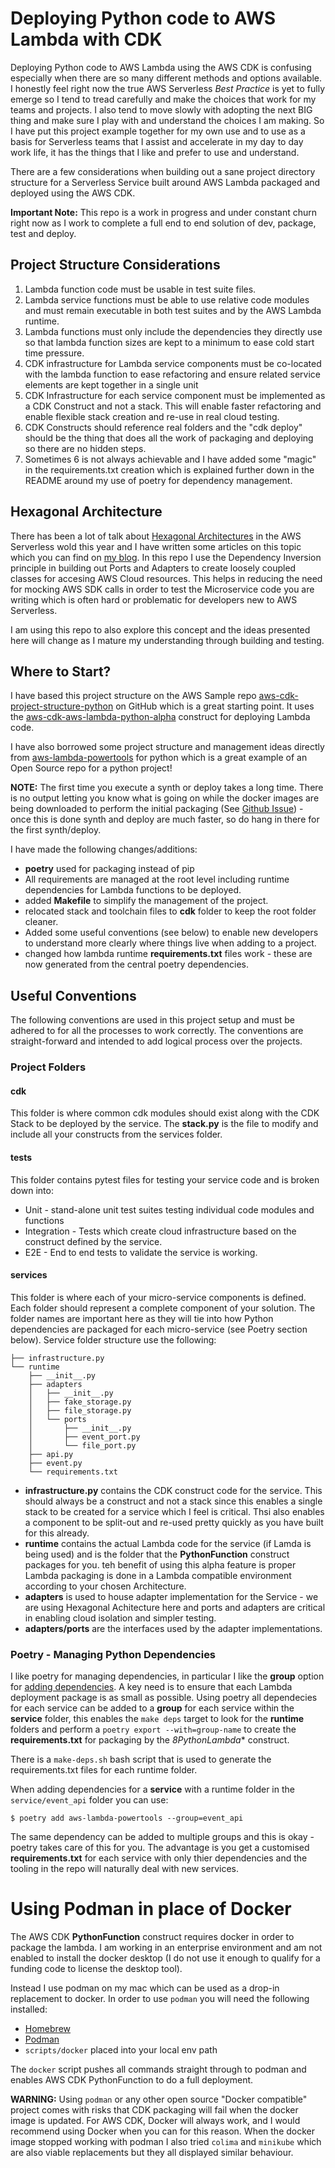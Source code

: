 # Deploying Python code to AWS Lambda with CDK

Deploying Python code to AWS Lambda using the AWS CDK is confusing especially when there are so many different methods and options available.  I honestly feel right now the true AWS Serverless *Best Practice* is yet to fully emerge so I tend to tread carefully and make the choices that work for my teams and projects.  I also tend to move slowly with adopting the next BIG thing and make sure I play with and understand the choices I am making.  So I have put this project example together for my own use and to use as a basis for Serverless teams that I assist and accelerate in my day to day work life, it has the things that I like and prefer to use and understand.

There are a few considerations when building out a sane project directory structure for a Serverless Service built around AWS Lambda packaged and deployed using the AWS CDK.

**Important Note:** This repo is a work in progress and under constant churn right now as I work to complete a full end to end solution of dev, package, test and deploy.

## Project Structure Considerations

1. Lambda function code must be usable in test suite files.
2. Lambda service functions must be able to use relative code modules and must remain executable in both test suites and by the AWS Lambda runtime.
3. Lambda functions must only include the dependencies they directly use so that lambda function sizes are kept to a minimum to ease cold start time pressure.
4. CDK infrastructure for Lambda service components must be co-located with the lambda function to ease refactoring and ensure related service elements are kept together in a single unit
5. CDK Infrastructure for each service component must be implemented as a CDK Construct and not a stack.  This will enable faster refactoring and enable flexible stack creation and re-use in real cloud testing.
6. CDK Constructs should reference real folders and the "cdk deploy" should be the thing that does all the work of packaging and deploying so there are no hidden steps.
7. Sometimes 6 is not always achievable and I have added some "magic" in the requirements.txt creation which is explained further down in the README around my use of poetry for dependency management.

## Hexagonal Architecture

There has been a lot of talk about [Hexagonal Architectures](https://alistair.cockburn.us/hexagonal-architecture/) in the AWS Serverless wold this year and I have written some articles on this topic which you can find on [my blog](https://blog.walmsles.io).  In this repo I use the Dependency Inversion principle in building out Ports and Adapters to create loosely coupled classes for accesing AWS Cloud resources.  This helps in reducing the need for mocking AWS SDK calls in order to test the Microservice code you are writing which is often hard or problematic for developers new to AWS Serverless.

I am using this repo to also explore this concept and the ideas presented here will change as I mature my understanding through building and testing.

## Where to Start?

I have based this project structure on the AWS Sample repo [aws-cdk-project-structure-python](https://github.com/aws-samples/aws-cdk-project-structure-python) on GitHub which is a great starting point.  It uses the [aws-cdk-aws-lambda-python-alpha](https://docs.aws.amazon.com/cdk/api/v2/python/aws_cdk.aws_lambda_python_alpha.html) construct for deploying Lambda code.

I have also borrowed some project structure and management ideas directly from [aws-lambda-powertools](https://github.com/awslabs/aws-lambda-powertools-python) for python which is a great example of an Open Source repo for a python project!

**NOTE:** The first time you execute a synth or deploy takes a long time. There is no output letting you know what is going on while the docker images are being downloaded to perform the initial packaging (See [Github Issue](https://github.com/aws/aws-cdk/issues/20390)) - once this is done synth and deploy are much faster, so do hang in there for the first synth/deploy.

I have made the following changes/additions:

- **poetry** used for packaging instead of pip
- All requirements are managed at the root level including runtime dependencies for Lambda functions to be deployed.
- added **Makefile** to simplify the management of the project.
- relocated stack and toolchain files to **cdk** folder to keep the root folder cleaner.
- Added some useful conventions (see below) to enable new developers to understand more clearly where things live when adding to a project.
- changed how lambda runtime **requirements.txt** files work - these are now generated from the central poetry dependencies.

## Useful Conventions

The following conventions are used in this project setup and must be adhered to for all the processes to work correctly.  The conventions are straight-forward and intended to add logical process over the projects.

### Project Folders

#### cdk

This folder is where common cdk modules should exist along with the CDK Stack to be deployed by the service.  The **stack.py** is the file to modify and include all your constructs from the services folder.

#### tests

This folder contains pytest files for testing your service code and is broken down into:

- Unit - stand-alone unit test suites testing individual code modules and functions
- Integration - Tests which create cloud infrastructure based on the construct defined by the service.
- E2E - End to end tests to validate the service is working.

#### services

This folder is where each of your micro-service components is defined.  Each folder should represent a complete component of your solution.  The folder names are important here as they will tie into how Python dependencies are packaged for each micro-service (see Poetry section below).  Service folder structure use the following:

```
├── infrastructure.py
└── runtime
    ├── __init__.py
    ├── adapters
    │   ├── __init__.py
    │   ├── fake_storage.py
    │   ├── file_storage.py
    │   └── ports
    │       ├── __init__.py
    │       ├── event_port.py
    │       └── file_port.py
    ├── api.py
    ├── event.py
    └── requirements.txt
```
- **infrastructure.py** contains the CDK construct code for the service.  This should always be a construct and not a stack since this enables a single stack to be created for a service which I feel is critical.  Thsi also enables a component to be split-out and re-used pretty quickly as you have built for this already.
- **runtime** contains the actual Lambda code for the service (if Lamda is being used) and is the folder that the **PythonFunction** construct packages for you.  teh benefit of using this alpha feature is proper Lambda packaging is done in a Lambda compatible environment according to your chosen Architecture.
- **adapters** is used to house adapter implementation for the Service - we are using Hexagonal Achitecture here and ports and adapters are critical in enabling cloud isolation and simpler testing.
- **adapters/ports** are the interfaces used by the adapter implementations.

### Poetry - Managing Python Dependencies

I like poetry for managing dependencies, in particular I like the **group** option for [adding dependencies](https://python-poetry.org/docs/cli/#add).  A key need is to ensure that each Lambda deployment package is as small as possible.  Using poetry all dependecies for each service can be added to a **group** for each service within the **service** folder, this enables the `make deps` target to look for the **runtime** folders and perform a `poetry export --with=group-name` to create the **requirements.txt** for packaging by the *8PythonLambda** construct.

There is a `make-deps.sh` bash script that is used to generate the requirements.txt files for each runtime folder.

When adding dependencies for a **service** with a runtime folder in the `service/event_api` folder you can use:

```
$ poetry add aws-lambda-powertools --group=event_api
```

The same dependency can be added to multiple groups and this is okay - poetry takes care of this for you.  The advantage is you get a customised **requirements.txt** for each service with only thier dependencies and the tooling in the repo will naturally deal with new services.



# Using Podman in place of Docker

The AWS CDK **PythonFunction** construct requires docker in order to package the lambda.  I am working in an enterprise environment and am not enabled to install the docker desktop (I do not use it enough to qualify for a funding code to license the desktop tool).

Instead I use podman on my mac which can be used as a drop-in replacement to docker.  In order to use `podman` you will need the following installed:

- [Homebrew](https://brew.sh)
- [Podman](https://podman.io)
- `scripts/docker` placed into your local env path

The `docker` script pushes all commands straight through to podman and enables AWS CDK PythonFunction to do a full deployment.

**WARNING:** Using `podman` or any other open source "Docker compatible" project comes with risks that CDK packaging will fail when the docker image is updated.  For AWS CDK, Docker will always work, and I would recommend using Docker when you can for this reason.  When the docker image stopped working with podman I also tried `colima` and `minikube` which are also viable replacements but they all displayed similar behaviour.
